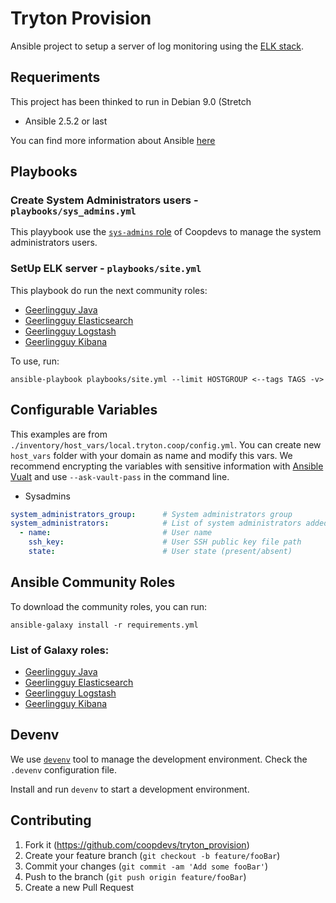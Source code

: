 # Tryton Provision

Ansible project to setup a server of log monitoring using the [ELK stack](https://www.elastic.co/elk-stack).

## Requeriments

This project has been thinked to run in Debian 9.0 (Stretch

* Ansible 2.5.2 or last

You can find more information about Ansible [here](http://docs.ansible.com/)

## Playbooks

### Create System Administrators users - `playbooks/sys_admins.yml`

This playybook use the [`sys-admins` role](https://github.com/coopdevs/sys-admins-role) of Coopdevs to manage the system administrators users.

### SetUp ELK server - `playbooks/site.yml`
This playbook do run the next community roles:

* [Geerlingguy Java](https://galaxy.ansible.com/geerlingguy.java)
* [Geerlingguy Elasticsearch](https://galaxy.ansible.com/geerlingguy.elasticsearch)
* [Geerlingguy Logstash](https://galaxy.ansible.com/geerlingguy.logstash)
* [Geerlingguy Kibana](https://galaxy.ansible.com/geerlingguy.kibana)

To use, run:
```
ansible-playbook playbooks/site.yml --limit HOSTGROUP <--tags TAGS -v>
```

## Configurable Variables

This examples are from `./inventory/host_vars/local.tryton.coop/config.yml`. You can create new `host_vars` folder with your domain as name and modify this vars.
We recommend encrypting the variables with sensitive information with [Ansible Vualt](https://docs.ansible.com/ansible/2.4/vault.html) and use `--ask-vault-pass` in the command line.

* Sysadmins
```YAML
system_administrators_group:      # System administrators group
system_administrators:            # List of system administrators added to the group
  - name:                         # User name
    ssh_key:                      # User SSH public key file path
    state:                        # User state (present/absent)
```

## Ansible Community Roles

To download the community roles, you can run:
```
ansible-galaxy install -r requirements.yml
```

### List of Galaxy roles:

* [Geerlingguy Java](https://galaxy.ansible.com/geerlingguy.java)
* [Geerlingguy Elasticsearch](https://galaxy.ansible.com/geerlingguy.elasticsearch)
* [Geerlingguy Logstash](https://galaxy.ansible.com/geerlingguy.logstash)
* [Geerlingguy Kibana](https://galaxy.ansible.com/geerlingguy.kibana)

## Devenv

We use [`devenv`](https://github.com/coopdevs/devenv) tool to manage the development environment. Check the `.devenv` configuration file.

Install and run `devenv` to start a development environment.

## Contributing

1. Fork it (<https://github.com/coopdevs/tryton_provision>)
2. Create your feature branch (`git checkout -b feature/fooBar`)
3. Commit your changes (`git commit -am 'Add some fooBar'`)
4. Push to the branch (`git push origin feature/fooBar`)
5. Create a new Pull Request


